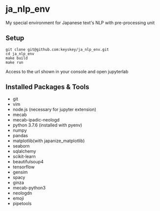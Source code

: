 # ja_nlp_env

My special environment for Japanese text's NLP with pre-processing unit

## Setup

```
git clone git@github.com:keyskey/ja_nlp_env.git
cd ja_nlp_env
make build
make run
```

Access to the url shown in your console and open jupyterlab

## Installed Packages & Tools

- git
- vim
- node.js (necessary for jupyter extension)
- mecab
- mecab-ipadic-neologd
- python 3.7.6 (installed with pyenv)
- numpy
- pandas
- matplotlib(with japanize_matplotlib)
- seaborn
- sqlalchemy
- scikit-learn
- beautifulsoup4
- tensorflow
- gensim
- spacy
- ginza
- mecab-python3
- neologdn
- emoji
- pipetools
